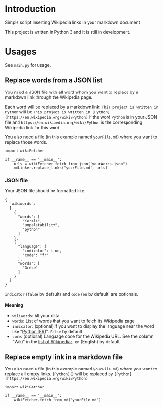 # Introduction
Simple script inserting Wikipedia links in your markdown document

This project is written in Python 3 and it is still in development.

# Usages
See `main.py` for usage.

## Replace words from a JSON list
You need a JSON file with all word whom you want to replace
by a markdown link through the Wikipedia page.

Each word will be replaced by a markdown link: 
`This project is written in Python` will be `This project is written in [Python](https://en.wikipedia.org/wiki/Python)` if the word 
`Python` is in your JSON file and `https://en.wikipedia.org/wiki/Python` is the corresponding Wikipedia link for this word.

You also need a file (in this example named `yourFile.md`) where you want to replace those words.
    
    import wikiFetcher

    if __name__ == '__main__':
        urls = wikiFetcher.fetch_from_json("yourWords.json")
        mdLinker.replace_links("yourFile.md", urls)

### JSON file
Your JSON file should be formatted like:

    {
      "wikiwords":
      [
        {
          "words": [
            "Kerala",
            "unpalatability",
            "python"
          ]
        },
        {
          "language": {
            "indicator": true,
            "code": "fr"
          },
          "words": [
            "Grèce"
          ]
        }
      ]
    }

`indicator` (`false` by default) and `code` (`en` by default) are optionals.

#### Meaning

- `wikiwords`: All your data
- `words`: List of words that you want to fetch its Wikipedia page
- `indicator`: (optional) If you want to display the language near the word like "[Python [FR]](https://fr.wikipedia.org/wiki/Python_(langage))". `False` by default
- `code`: (optional) Language code for the Wikipedia URL. See the column "Wiki" in the [list of Wikipedias](https://wikistats.wmcloud.org/display.php?t=wp). `en` (English) by default


## Replace empty link in a markdown file

You also need a file (in this example named `yourFile.md`) where you want to replace all empty links. 
`[Python]()` will be replaced by `[Python](https://en.wikipedia.org/wiki/Python)`

    import wikiFetcher

    if __name__ == '__main__':
        wikiFetcher.fetch_from_md("yourFile.md")



